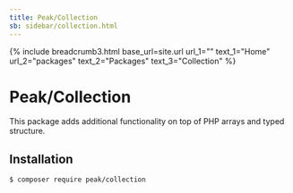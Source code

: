 ```yaml
---
title: Peak/Collection
sb: sidebar/collection.html
---
```


{% include breadcrumb3.html base_url=site.url url_1="" text_1="Home" url_2="packages" text_2="Packages" text_3="Collection" %}

# Peak/Collection

This package adds additional functionality on top of PHP arrays and typed structure.

## Installation

```
$ composer require peak/collection
```
